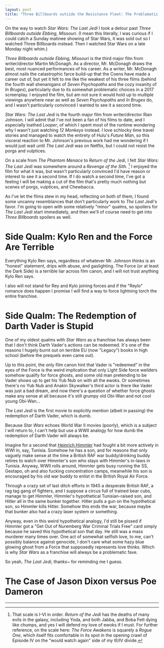 ```yaml
---
layout: post
title: "Three Billboards outside the Resistance Fleet: The Problematic Redemption of Poe Dameron"
---
```


On the way to watch *Star Wars: The Last Jedi* I took a detour past *Three Billboards
outside Ebbing, Missouri*. (I mean this literally, I was curious if I could catch
a Sunday matinee showing of Star Wars, it was sold out so I watched Three Billboards
instead. Then I watched Star Wars on a late Monday night whim.)

*Three Billboards outside Ebbing, Missouri* is the third major film from writer/director
Martin McDonagh. As a director, Mr. McDonagh draws the best, most nuanced performances
of his career. As a writer, Mr. McDonagh almost nails the catastrophic farce build-up
that the Coens have made a career out of, but yet it felt to me like the weakest
of his three films (behind the fourth wall shenanigans of *Seven Psychopaths* and
the cozy insanity of *In Bruges*), particularly due to its somewhat problematic choices
in a 2017 screenplay. I enjoyed the film, but am not sure it would hold up to multiple
viewings anywhere near as well as *Seven Psychopaths* and *In Bruges* do, and I wasn't
particularly convinced I wanted to see it a second time.

*Star Wars: The Last Jedi* is the fourth major film from writer/director Rian Johnson.
I will admit that I've not been a fan of his films to date, and I especially loathed
*Looper*, of which I spent most of the runtime wondering why I wasn't just watching
*12 Monkeys* instead. I love schlocky time travel stories and managed to watch the
entirety of Hulu's *Future Man*, so this visceral reaction to Mr. Johnson's previous
work had me wondering if I would just wait until *The Last Jedi* was on Netflix,
but I could not resist the porgs and vulptices.

On a scale from *The Phantom Menace* to *Return of the Jedi*, I felt
*Star Wars: The Last Jedi* was somewhere around a *Revenge of the Sith*. [^1]
I enjoyed the film for what it was, but wasn't particularly convinced I'd have reason
or interest to see it a second time. If I do watch a second time, I've got a feeling
I will be making a cut of the film that's pretty much nothing but scenes
of porgs, vulptices, and Chewbacca.

As I've let the films stew in my head, reflecting on both of them, I found some
uncanny resemblances that don't particularly work to *The Last Jedi*'s favor. I'm
going to open with some relatively "minor" qualms, so spoilers for *The Last Jedi*
start immediately, and then we'll of course need to get into *Three Billboards*
spoilers as well.

# Side Qualm: Kylo Ren and the Force Are Terrible

Everything Kylo Ren says, regardless of whatever Mr. Johnson thinks is an "honest"
statement, drips with abuse, and gaslighting. The Force (or at least the Dark Side)
is a terrible liar across film canon, and I will not trust anything Kylo Ren says.

I also will not stand for Rey and Kylo joining forces and if the "Reylo" romance
does happen I promise I will find a way to force lightning torch the entire franchise.

# Side Qualm: The Redemption of Darth Vader is Stupid

One of my oldest qualms with *Star Wars* as a franchise has always been that I
don't think Darth Vader's actions can be redeemed. It's one of the reasons I hugely
burnt out on terrible EU (now "Legacy") books in high school (before the prequels
even came out).

Up to this point, the only film canon hint that Vader is "redeemed" in the eyes of
the Force is the weird implication that only Light Side force weilders somehow
qualify for force ghosts, and some old man pretending to be Vader shows up to
get his Yub Nub on with all the ewoks. Or sometimes there's no Yub Nub and Anakin
Skywalker's third actor is there like Vader was just a bad dream, and now
there's a question of whether force ghosts make any sense at all because it's
still grumpy old Obi-Wan and not cool young Obi-Wan...

*The Last Jedi* is the first movie to explicitly mention (albeit in
passing) the redemption of Darth Vader, which is dumb.

Because *Star Wars* echoes World War II movies (poorly), which is a subject I will
return to, I can't help but use a WWII analogy for how dumb the redemption of
Darth Vader will always be.

Imagine for a second that [Heinrich Himmler](https://en.wikipedia.org/wiki/Heinrich_Himmler)
had fought a bit more actively in WWI in, say, Tunisia. Somehow he has a son, and
for reasons that only vaguely make sense at the time a British RAF war buddy/drinking
buddy retires to watch over Himmler's son who stays with Himmler's in-laws in
Tunisia. Anyway, WWII rolls around, Himmler gets busy running the SS, Gestapo, oh
and also fucking concentration camps, meanwhile his son is encouraged by his old
war buddy to enlist in the British Royal Air Force.

Through a crazy set of last ditch efforts in 1945 a desperate British RAF, a rag
tag gang of fighters, and I suppose a circus full of trained bear cubs, manage to
get Himmler, Himmler's hypothetical Tunisian-raised son, and Hitler all in the
same bunker together. Hitler pulls a gun on the hypothetical son, so Himmler kills
Hitler. Somehow this ends the war, because maybe that bunker also had a crazy laser
system or something.

Anyway, even in this weird hypothetical analogy, I'd still be pissed if Himmler
got a "Get Out of Nuremberg War Criminal Trials Free" card simply because he
saved this hypothetical son that day. He still was a mass murderer many times
over. One act of somewhat selfish love, to me, can't possibly balance against genocide,
I don't care what some hazy blue glowing ghost from a Force that supposedly
represents love thinks. Which is why *Star Wars* as a franchise will always
be a problematic fave.

So yeah, *The Last Jedi*, thanks~ for reminding me I guess.

# The Case of Jason Dixon versus Poe Dameron



----

[^1]:
    That scale is I-VI in order. *Return of the Jedi* has the deaths of many evils
    in the galaxy, including Yoda, and both Jabba, and Boba Fett dying like chumps,
    and yes I will defend my love of ewoks if I must. For further reference, on the
    scale here: *The Force Awakens* is squarely a *Rogue One*, which itself fits
    comfortable in its spot in the opening crawl of Episode IV on the "would watch
    again" side of my III/IV divide.
